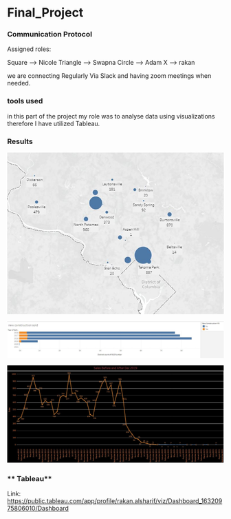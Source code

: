 # Final_Project

### Communication Protocol

Assigned roles:

Square --> Nicole
Triangle --> Swapna
Circle --> Adam
X --> rakan

we are connecting Regularly Via Slack and having zoom meetings when needed.

### **tools used**

in this part of the project my role was to analyse data using visualizations therefore I have utilized Tableau.


### **Results**

 ![](images/map_project.JPG)
 
 
 
 
 ![](images/construction_project.JPG)
 
 
 
  
  
  
  
 ![](images/sales_pandemic_project.JPG)
 
 
 
 ### ** Tableau**
 
 Link:   https://public.tableau.com/app/profile/rakan.alsharif/viz/Dashboard_16320975806010/Dashboard
 
 
 


 
 
 
 


